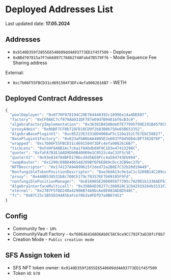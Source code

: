 # Deployed Addresses List

Last updated date: **17.05.2024**




## Addresses
- `0x9140D359f2855E6540609dd4A93773ED1f45f509` - Deployer
- `0xBBd707815a7F7eb6897C7686274AFabd7B579Ff6` - Mode Sequence Fee Sharing address

External:
- `0xc7b06F55FBCD31cd691504f3DFc4efa9082616B7` - WETH

## Deployed Contract Addresses
```js
{
  "poolDeployer": "0x0770F078194C20E764440392c1899Ee14a4DE607",
  "factory": "0xCF0A6C7cf979Ab031DF787e69dfB94816f6cB3c9",
  "algebraFactoryImplementation": "0x36381B4588deD7E77995f99E291B45f8CC3A81a6",
  "proxyAdmin": "0x0bBF7CF0b728F010CD9f2b83B0b756e65B653352",
  "AlgebraBasePluginV1": "0xc05223E33310D4908aF5c120a152CfE7EbC50827",
  "BasePluginV1Factory": "0x023aFbB6bAA4085E2e6037F045084c0F7382076F",
  "wrapped": "0xc7b06F55FBCD31cd691504f3DFc4efa9082616B7",
  "tickLens": "0xFd4F848B1Ac7c6a1f84Ddb68F9C1D3e47413298C",
  "quoter": "0xfaFA7B1E1AAD9Db0B40009e1C0522c4aC32F5c5E",
  "quoterV2": "0x93e83478dBFD170bcd4d56E8FCc4a584743Eb994",
  "swapRouter": "0x1290c09B8406548209Bf6F6E869cDcc3CB9ec37b",
  "NFTDescriptor": "0x174137A94899615f2ded72a2B8E7C32b20d19A49",
  "NonfungibleTokenPositionDescriptor": "0xe36dA13c9e1aC1c3209B14C289cA56630EB43d4d",
  "proxy": "0x440B530531b8c700CE179c783576F7b09185F9fd",
  "nonfungiblePositionManager": "0x816965E20D895077395c7A29D1b1336AEF631435",
  "AlgebraInterfaceMulticall": "0x35B84D38277c388928C1CD42919264b3151F2E0a",
  "eternal": "0x27B7F5fDD248a42906B74b9bc6e8E083ADdD548C",
  "fc": "0xB7C25c1B55D344A5baFce70b3a4FDfD7a9B67453"
}
```

## Config
- Community fee - `10%`
- CommunityVault Factory - `0xf60E464166D6AbDC56C9ce9CC792F3aD38fcF8b7`
- Creation Mode - `Public creation mode`

## SFS Assign token id 
- SFS NFT token owner: `0x9140D359f2855E6540609dd4A93773ED1f45f509`
- Token id: `678`